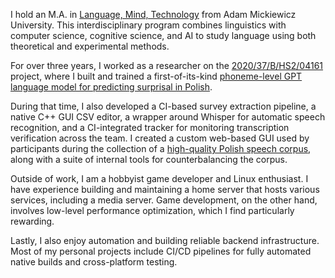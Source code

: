 I hold an M.A. in [Language, Mind, Technology](https://anglistyka.amu.edu.pl/en/for-candidates/full-time-ma-programmes/language-mind-technology) from Adam Mickiewicz University. This interdisciplinary program combines linguistics with computer science, cognitive science, and AI to study language using both theoretical and experimental methods.

For over three years, I worked as a researcher on the [2020/37/B/HS2/04161](https://prodis-opus19.github.io/) project, where I built and trained a first-of-its-kind [phoneme-level GPT language model for predicting surprisal in Polish](https://arxiv.org/abs/2404.10112).

During that time, I also developed a CI-based survey extraction pipeline, a native C++ GUI CSV editor, a wrapper around Whisper for automatic speech recognition, and a CI-integrated tracker for monitoring transcription verification across the team. I created a custom web-based GUI used by participants during the collection of a [high-quality Polish speech corpus](https://arxiv.org/abs/2404.10112), along with a suite of internal tools for counterbalancing the corpus.

Outside of work, I am a hobbyist game developer and Linux enthusiast. I have experience building and maintaining a home server that hosts various services, including a media server. Game development, on the other hand, involves low-level performance optimization, which I find particularly rewarding.

Lastly, I also enjoy automation and building reliable backend infrastructure. Most of my personal projects include CI/CD pipelines for fully automated native builds and cross-platform testing.
